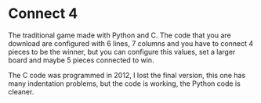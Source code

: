 # Connect 4
The traditional game made with Python and C.
The code that you are download are configured with 6 lines, 7 columns and you have to connect 4 pieces to be the winner, but you can configure this values, set a larger board and maybe 5 pieces connected to win.

The C code was programmed in 2012, I lost the final version, this one has many indentation problems, but the code is working, the Python code is cleaner.

